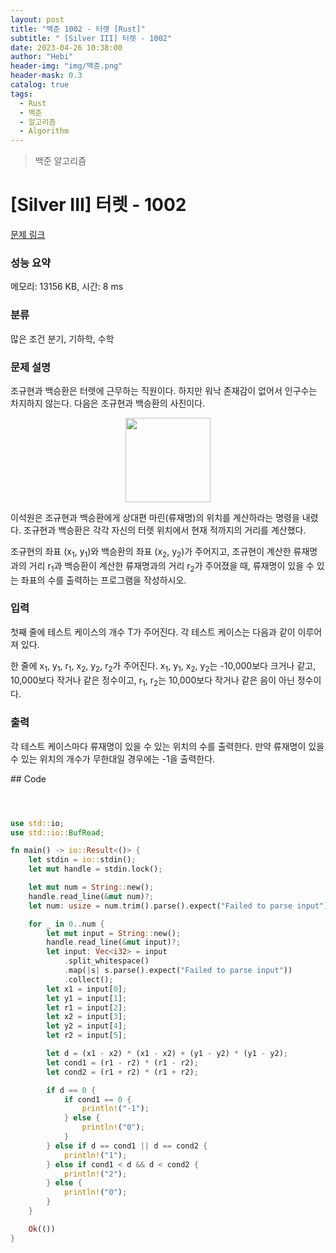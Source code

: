 ```yaml
---
layout: post
title: "백준 1002 - 터렛 [Rust]"
subtitle: " [Silver III] 터렛 - 1002"
date: 2023-04-26 10:38:00
author: "Hebi"
header-img: "img/백준.png"
header-mask: 0.3
catalog: true
tags:
  - Rust
  - 백준
  - 알고리즘
  - Algorithm
---
```


> 백준 알고리즘

# [Silver III] 터렛 - 1002

[문제 링크](https://www.acmicpc.net/problem/1002)

### 성능 요약

메모리: 13156 KB, 시간: 8 ms

### 분류

많은 조건 분기, 기하학, 수학

### 문제 설명

<p>조규현과 백승환은 터렛에 근무하는 직원이다. 하지만 워낙 존재감이 없어서 인구수는 차지하지 않는다. 다음은 조규현과 백승환의 사진이다.</p>

<p style="text-align: center;"><img alt="" src="" style="height: 135px; width: 136px;"></p>

<p>이석원은 조규현과 백승환에게 상대편 마린(류재명)의 위치를 계산하라는 명령을 내렸다. 조규현과 백승환은 각각 자신의 터렛 위치에서 현재 적까지의 거리를 계산했다.</p>

<p>조규현의 좌표 (x<sub>1</sub>, y<sub>1</sub>)와 백승환의 좌표 (x<sub>2</sub>, y<sub>2</sub>)가 주어지고, 조규현이 계산한 류재명과의 거리 r<sub>1</sub>과 백승환이 계산한 류재명과의 거리 r<sub>2</sub>가 주어졌을 때, 류재명이 있을 수 있는 좌표의 수를 출력하는 프로그램을 작성하시오.</p>

### 입력

 <p>첫째 줄에 테스트 케이스의 개수 T가 주어진다. 각 테스트 케이스는 다음과 같이 이루어져 있다.</p>

<p>한 줄에 x<sub>1</sub>, y<sub>1</sub>, r<sub>1</sub>, x<sub>2</sub>, y<sub>2</sub>, r<sub>2</sub>가 주어진다. x<sub>1</sub>, y<sub>1</sub>, x<sub>2</sub>, y<sub>2</sub>는 -10,000보다 크거나 같고, 10,000보다 작거나 같은 정수이고, r<sub>1</sub>, r<sub>2</sub>는 10,000보다 작거나 같은 음이 아닌 정수이다.</p>

### 출력

 <p>각 테스트 케이스마다 류재명이 있을 수 있는 위치의 수를 출력한다. 만약 류재명이 있을 수 있는 위치의 개수가 무한대일 경우에는 -1을 출력한다.</p>
## Code

```rs



use std::io;
use std::io::BufRead;

fn main() -> io::Result<()> {
    let stdin = io::stdin();
    let mut handle = stdin.lock();

    let mut num = String::new();
    handle.read_line(&mut num)?;
    let num: usize = num.trim().parse().expect("Failed to parse input");

    for _ in 0..num {
        let mut input = String::new();
        handle.read_line(&mut input)?;
        let input: Vec<i32> = input
            .split_whitespace()
            .map(|s| s.parse().expect("Failed to parse input"))
            .collect();
        let x1 = input[0];
        let y1 = input[1];
        let r1 = input[2];
        let x2 = input[3];
        let y2 = input[4];
        let r2 = input[5];

        let d = (x1 - x2) * (x1 - x2) + (y1 - y2) * (y1 - y2);
        let cond1 = (r1 - r2) * (r1 - r2);
        let cond2 = (r1 + r2) * (r1 + r2);

        if d == 0 {
            if cond1 == 0 {
                println!("-1");
            } else {
                println!("0");
            }
        } else if d == cond1 || d == cond2 {
            println!("1");
        } else if cond1 < d && d < cond2 {
            println!("2");
        } else {
            println!("0");
        }
    }

    Ok(())
}
```

